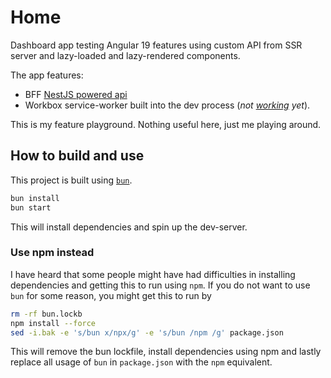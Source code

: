 # Home

Dashboard app testing Angular 19 features using custom API from SSR server and lazy-loaded and lazy-rendered components.

The app features:

- BFF [NestJS powered api](./apps/home/server.ts)
- Workbox service-worker built into the dev process (_not [working](https://stackoverflow.com/questions/79374706/how-to-inject-workbox-manifest-in-angular-on-both-build-and-serve-targets) yet_).

This is my feature playground. Nothing useful here, just me playing around.

## How to build and use

This project is built using [`bun`](https://bun.sh/).

```bash
bun install
bun start
```

This will install dependencies and spin up the dev-server.

### Use npm instead

I have heard that some people might have had difficulties in installing dependencies and getting this to run using `npm`. If you do not want to use `bun` for some reason, you might get this to run by

```bash
rm -rf bun.lockb
npm install --force
sed -i.bak -e 's/bun x/npx/g' -e 's/bun /npm /g' package.json
```

This will remove the bun lockfile, install dependencies using npm and lastly replace all usage of `bun` in `package.json` with the `npm` equivalent.
